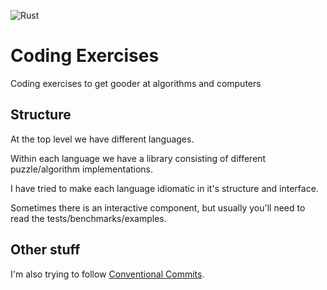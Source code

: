 ![Rust](https://github.com/pop/coding-exercises/workflows/Rust/badge.svg?branch=main)

# Coding Exercises

Coding exercises to get gooder at algorithms and computers

## Structure

At the top level we have different languages.

Within each language we have a library consisting of different puzzle/algorithm implementations.

I have tried to make each language idiomatic in it's structure and interface.

Sometimes there is an interactive component, but usually you'll need to read the tests/benchmarks/examples.

## Other stuff

I'm also trying to follow [Conventional Commits][conventional-commits].

[conventional-commits]: https://www.conventionalcommits.org/en/v1.0.0/#summary
